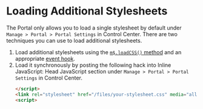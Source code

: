 # Loading Additional Stylesheets

The Portal only allows you to load a single stylesheet by default under `Manage > Portal > Portal Settings` in Control Center. There are two techniques you can use to load additional stylesheets.

1. Load additional stylesheets using the [`m$.loadCSS()` method](/docs/read/customizing/API#loadcss) and an appropriate [event hook](/docs/read/customizing/Events).
2. Load it synchronously by posting the following hack into Inline JavaScript: Head JavaScript section under `Manage > Portal > Portal Settings` in Control Center.
	```html
	</script>
	<link rel="stylesheet" href="/files/your-stylesheet.css" media="all">
	<script>
	```